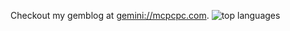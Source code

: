 Checkout my gemblog at <gemini://mcpcpc.com>.
![top languages](https://github-readme-stats.vercel.app/api/top-langs/?username=mcpcpc&hide_border=true&layout=compact)
